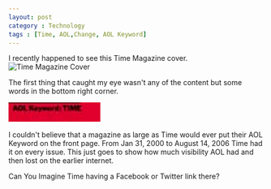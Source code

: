 ```yaml
---
layout: post
category : Technology
tags : [Time, AOL,Change, AOL Keyword]
---
```

I recently happened to see this Time Magazine cover.
<img src="http://img.timeinc.net/time/magazine/archive/covers/2002/1101020415_400.jpg" alt="Time Magazine Cover"/>

The first thing that caught my eye wasn't any of the content but some words in the bottom right corner.
 
<img src="/images/AOLTime.png" alt="AOL Keyword: Time"> 

I couldn't believe that a magazine as large as Time would ever put their AOL Keyword on the front page. 
From Jan 31, 2000 to August 14, 2006 Time had it on every issue. This just goes to show how much visibility AOL had
and then lost on the earlier internet. 

Can You Imagine Time having a Facebook or Twitter link there?
